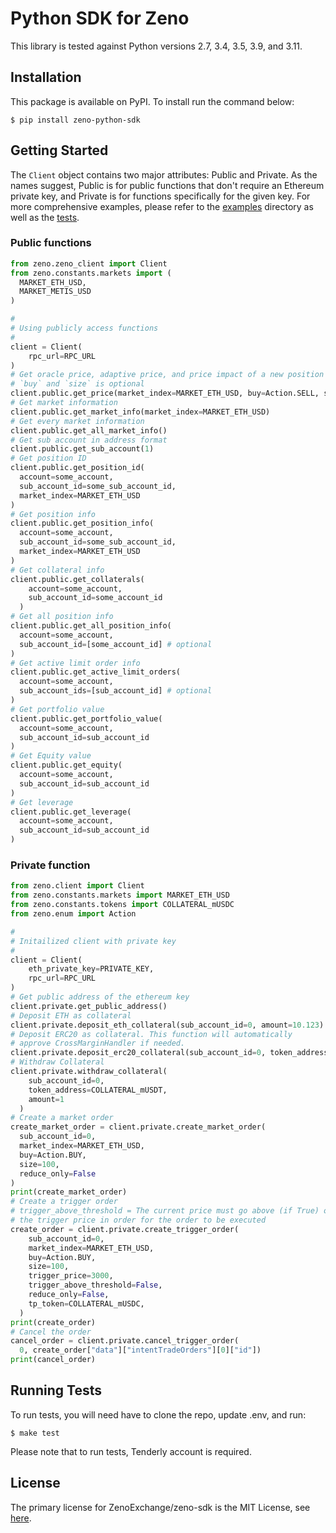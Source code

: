 # Python SDK for Zeno

This library is tested against Python versions 2.7, 3.4, 3.5, 3.9, and 3.11.

## Installation

This package is available on PyPI. To install run the command below:

```
$ pip install zeno-python-sdk
```

## Getting Started

The `Client` object contains two major attributes: Public and Private. As the names suggest, Public is for public functions that don't require an Ethereum private key, and Private is for functions specifically for the given key. For more comprehensive examples, please refer to the [examples](https://github.com/ZenoExchange/zeno-sdk/tree/main/examples) directory as well as the [tests](https://github.com/ZenoExchange/zeno-sdk/tree/main/tests).

### Public functions

```python
from zeno.zeno_client import Client
from zeno.constants.markets import (
  MARKET_ETH_USD,
  MARKET_METIS_USD
)

#
# Using publicly access functions
#
client = Client(
    rpc_url=RPC_URL
)
# Get oracle price, adaptive price, and price impact of a new position
# `buy` and `size` is optional
client.public.get_price(market_index=MARKET_ETH_USD, buy=Action.SELL, size=1000)
# Get market information
client.public.get_market_info(market_index=MARKET_ETH_USD)
# Get every market information
client.public.get_all_market_info()
# Get sub account in address format
client.public.get_sub_account(1)
# Get position ID
client.public.get_position_id(
  account=some_account,
  sub_account_id=some_sub_account_id,
  market_index=MARKET_ETH_USD
)
# Get position info
client.public.get_position_info(
  account=some_account,
  sub_account_id=some_sub_account_id,
  market_index=MARKET_ETH_USD
)
# Get collateral info
client.public.get_collaterals(
    account=some_account,
    sub_account_id=some_account_id
  )
# Get all position info
client.public.get_all_position_info(
  account=some_account,
  sub_account_id=[some_account_id] # optional
)
# Get active limit order info
client.public.get_active_limit_orders(
  account=some_account,
  sub_account_ids=[sub_account_id] # optional
)
# Get portfolio value
client.public.get_portfolio_value(
  account=some_account,
  sub_account_id=sub_account_id
)
# Get Equity value
client.public.get_equity(
  account=some_account,
  sub_account_id=sub_account_id
)
# Get leverage
client.public.get_leverage(
  account=some_account,
  sub_account_id=sub_account_id
)
```

### Private function

```python
from zeno.client import Client
from zeno.constants.markets import MARKET_ETH_USD
from zeno.constants.tokens import COLLATERAL_mUSDC
from zeno.enum import Action

#
# Initailized client with private key
#
client = Client(
    eth_private_key=PRIVATE_KEY,
    rpc_url=RPC_URL
)
# Get public address of the ethereum key
client.private.get_public_address()
# Deposit ETH as collateral
client.private.deposit_eth_collateral(sub_account_id=0, amount=10.123)
# Deposit ERC20 as collateral. This function will automatically
# approve CrossMarginHandler if needed.
client.private.deposit_erc20_collateral(sub_account_id=0, token_address=COLLATERAL_mUSDC, amount=100.10)
# Withdraw Collateral
client.private.withdraw_collateral(
    sub_account_id=0,
    token_address=COLLATERAL_mUSDT,
    amount=1
  )
# Create a market order
create_market_order = client.private.create_market_order(
  sub_account_id=0,
  market_index=MARKET_ETH_USD,
  buy=Action.BUY,
  size=100,
  reduce_only=False
)
print(create_market_order)
# Create a trigger order
# trigger_above_threshold = The current price must go above (if True) or below (if False)
# the trigger price in order for the order to be executed
create_order = client.private.create_trigger_order(
    sub_account_id=0,
    market_index=MARKET_ETH_USD,
    buy=Action.BUY,
    size=100,
    trigger_price=3000,
    trigger_above_threshold=False,
    reduce_only=False,
    tp_token=COLLATERAL_mUSDC,
  )
print(create_order)
# Cancel the order
cancel_order = client.private.cancel_trigger_order(
  0, create_order["data"]["intentTradeOrders"][0]["id"])
print(cancel_order)
```

## Running Tests

To run tests, you will need have to clone the repo, update .env, and run:

```
$ make test
```

Please note that to run tests, Tenderly account is required.

## License

The primary license for ZenoExchange/zeno-sdk is the MIT License, see [here](https://github.com/ZenoExchange/zeno-sdk/blob/main/LICENSE).
